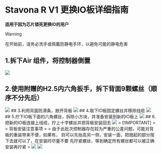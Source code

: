 # Stavona R V1 更换IO板详细指南

**适用于因为芯片锁死更换IO的用户**

> [!WARNING]
>
> 在开始前，请务必洗手或佩戴防静电手环，以避免可能的静电危害

## 1.拆下Air 组件，将控制器倒置
<img src="01.jpg">

## 2.使用附赠的H2.5内六角扳手，拆下背面9颗螺丝（顺序不分先后）
<img src="02.jpg">
## 3.利用背面防滑条，掀开背板
<img src="03.jpg">
## 4.取下IO板固定螺丝并移除线缆
<img src="04.jpg">
## 5.拧下IO板下面的六角螺丝，拆除小方块，并准备安装到新的IO板上
<img src="05.jpg">
## 6.把新的IO板连接上线缆，拧上十字螺丝并把背板安装回去
<img src="06.jpg">
> [!IMPORTANT]
>
> 背板安装注意事项 
>
>  由于此批次控制器存在较为严重的公差问题，可能对背板的重装带来不便，如果有， 则可以先抬高另一侧，安装一面，把翘起的部分按下去就可以了，在安装时尽量不要 先拧紧螺丝，等到确定所有螺丝都可以被正确安装再拧紧
>  

<img src="07.jpg">
<img src="08.jpg">